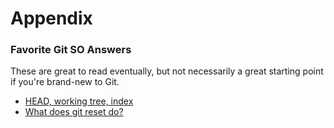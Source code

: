 # Appendix

### Favorite Git SO Answers

These are great to read eventually, but not necessarily a great
starting point if you're brand-new to Git.

- [HEAD, working tree, index](https://stackoverflow.com/a/3690796/326516)
- [What does git reset do?](https://stackoverflow.com/questions/2530060/in-plain-english-what-does-git-reset-do)
